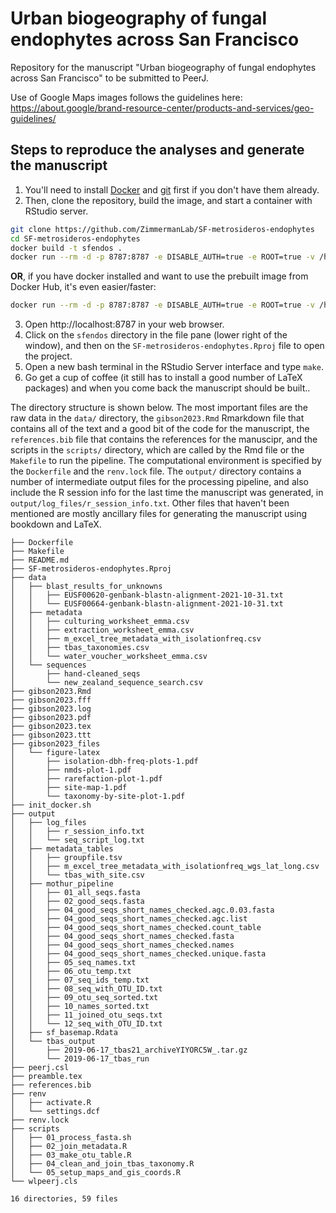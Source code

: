 # Urban biogeography of fungal endophytes across San Francisco

Repository for the manuscript "Urban biogeography of fungal endophytes across San Francisco" to be submitted to PeerJ.

Use of Google Maps images follows the guidelines here:    
https://about.google/brand-resource-center/products-and-services/geo-guidelines/

## Steps to reproduce the analyses and generate the manuscript

1. You'll need to install [Docker](https://docs.docker.com/engine/install/) and [git](https://git-scm.com/book/en/v2/Getting-Started-Installing-Git) first if you don't have them already.
2. Then, clone the repository, build the image, and start a container with RStudio server.

```bash
git clone https://github.com/ZimmermanLab/SF-metrosideros-endophytes
cd SF-metrosideros-endophytes
docker build -t sfendos . 
docker run --rm -d -p 8787:8787 -e DISABLE_AUTH=true -e ROOT=true -v /home/rstudio/sfendos/renv sfendos
```

**OR**, if you have docker installed and want to use the prebuilt image from Docker Hub, it's even easier/faster:

```bash
docker run --rm -d -p 8787:8787 -e DISABLE_AUTH=true -e ROOT=true -v /home/rstudio/sfendos/renv naupaka/sfendos
```

3. Open http://localhost:8787 in your web browser.
4. Click on the `sfendos` directory in the file pane (lower right of the window), and then on the `SF-metrosideros-endophytes.Rproj` file to open the project.
5. Open a new bash terminal in the RStudio Server interface and type `make`.
6. Go get a cup of coffee (it still has to install a good number of LaTeX packages) and when you come back the manuscript should be built..


The directory structure is shown below. The most important files are the
raw data in the `data/` directory, the `gibson2023.Rmd` Rmarkdown file
that contains all of the text and a good bit of the code for the
manuscript, the `references.bib` file that contains the references for
the manuscipr, and the scripts in the `scripts/` directory, which are
called by the Rmd file or the `Makefile` to run the pipeline. The
computational environment is specified by the `Dockerfile` and the
`renv.lock` file. The `output/` directory contains a number of
intermediate output files for the processing pipeline, and also include
the R session info for the last time the manuscript was generated, in
`output/log_files/r_session_info.txt`. Other files that haven't been
mentioned are mostly ancillary files for generating the manuscript using
bookdown and LaTeX.


```
├── Dockerfile
├── Makefile
├── README.md
├── SF-metrosideros-endophytes.Rproj
├── data
│   ├── blast_results_for_unknowns
│   │   ├── EUSF00620-genbank-blastn-alignment-2021-10-31.txt
│   │   └── EUSF00664-genbank-blastn-alignment-2021-10-31.txt
│   ├── metadata
│   │   ├── culturing_worksheet_emma.csv
│   │   ├── extraction_worksheet_emma.csv
│   │   ├── m_excel_tree_metadata_with_isolationfreq.csv
│   │   ├── tbas_taxonomies.csv
│   │   └── water_voucher_worksheet_emma.csv
│   └── sequences
│       ├── hand-cleaned_seqs
│       └── new_zealand_sequence_search.csv
├── gibson2023.Rmd
├── gibson2023.fff
├── gibson2023.log
├── gibson2023.pdf
├── gibson2023.tex
├── gibson2023.ttt
├── gibson2023_files
│   └── figure-latex
│       ├── isolation-dbh-freq-plots-1.pdf
│       ├── nmds-plot-1.pdf
│       ├── rarefaction-plot-1.pdf
│       ├── site-map-1.pdf
│       └── taxonomy-by-site-plot-1.pdf
├── init_docker.sh
├── output
│   ├── log_files
│   │   ├── r_session_info.txt
│   │   └── seq_script_log.txt
│   ├── metadata_tables
│   │   ├── groupfile.tsv
│   │   ├── m_excel_tree_metadata_with_isolationfreq_wgs_lat_long.csv
│   │   └── tbas_with_site.csv
│   ├── mothur_pipeline
│   │   ├── 01_all_seqs.fasta
│   │   ├── 02_good_seqs.fasta
│   │   ├── 04_good_seqs_short_names_checked.agc.0.03.fasta
│   │   ├── 04_good_seqs_short_names_checked.agc.list
│   │   ├── 04_good_seqs_short_names_checked.count_table
│   │   ├── 04_good_seqs_short_names_checked.fasta
│   │   ├── 04_good_seqs_short_names_checked.names
│   │   ├── 04_good_seqs_short_names_checked.unique.fasta
│   │   ├── 05_seq_names.txt
│   │   ├── 06_otu_temp.txt
│   │   ├── 07_seq_ids_temp.txt
│   │   ├── 08_seq_with_OTU_ID.txt
│   │   ├── 09_otu_seq_sorted.txt
│   │   ├── 10_names_sorted.txt
│   │   ├── 11_joined_otu_seqs.txt
│   │   └── 12_seq_with_OTU_ID.txt
│   ├── sf_basemap.Rdata
│   └── tbas_output
│       ├── 2019-06-17_tbas21_archiveYIYORC5W_.tar.gz
│       └── 2019-06-17_tbas_run
├── peerj.csl
├── preamble.tex
├── references.bib
├── renv
│   ├── activate.R
│   └── settings.dcf
├── renv.lock
├── scripts
│   ├── 01_process_fasta.sh
│   ├── 02_join_metadata.R
│   ├── 03_make_otu_table.R
│   ├── 04_clean_and_join_tbas_taxonomy.R
│   └── 05_setup_maps_and_gis_coords.R
└── wlpeerj.cls

16 directories, 59 files
```
